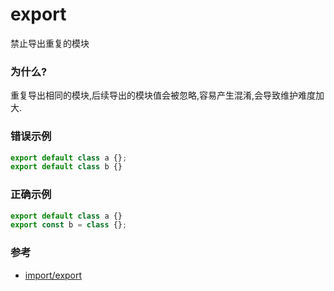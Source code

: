 # export

禁止导出重复的模块

### 为什么?

重复导出相同的模块,后续导出的模块值会被忽略,容易产生混淆,会导致维护难度加大.

### 错误示例

```js
export default class a {};
export default class b {}
```

### 正确示例

```js
export default class a {}
export const b = class {};
```

### 参考

- [import/export](https://github.com/benmosher/eslint-plugin-import/blob/master/docs/rules/export.md)
